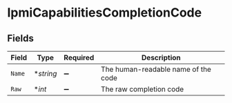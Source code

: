# IpmiCapabilitiesCompletionCode


## Fields

| Field                               | Type                                | Required                            | Description                         |
| ----------------------------------- | ----------------------------------- | ----------------------------------- | ----------------------------------- |
| `Name`                              | **string*                           | :heavy_minus_sign:                  | The human-readable name of the code |
| `Raw`                               | **int*                              | :heavy_minus_sign:                  | The raw completion code             |